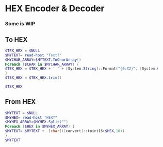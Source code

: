 # HEX Encoder & Decoder
### Some is WIP

## To HEX

```powershell
$TEX_HEX = $NULL
$MYTEXT= read-host "Text?"
$MYCHAR_ARRAY=$MYTEXT.ToCharArray()
Foreach ($CHAR in $MYCHAR_ARRAY) {
$TEX_HEX = $TEX_HEX + ' ' + [System.String]::Format("{0:X2}", [System.Convert]::ToUInt32($CHAR))
}
$TEX_HEX = $TEX_HEX.trim()

$TEX_HEX
```

## From HEX

```powershell
$MYTEXT = $NULL
$MYHEX= read-host "HEX?"
$MYHEX_ARRAY=$MYHEX.Split("")
Foreach ($HEX in $MYHEX_ARRAY) {
$MYTEXT= $MYTEXT +  [char]([convert]::toint16($HEX,16))
}
$MYTEXT
```
